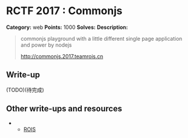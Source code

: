 # RCTF 2017 : Commonjs

**Category:** web
**Points:** 1000
**Solves:** 
**Description:**

> commonjs playground with a little different single page application and power by nodejs
>
> <http://commonjs.2017.teamrois.cn>

## Write-up

(TODO)(待完成)

## Other write-ups and resources
* * [ROIS](http://blog.razord.top/2017/05/24/RCTF-Commonjs-writeup/)
